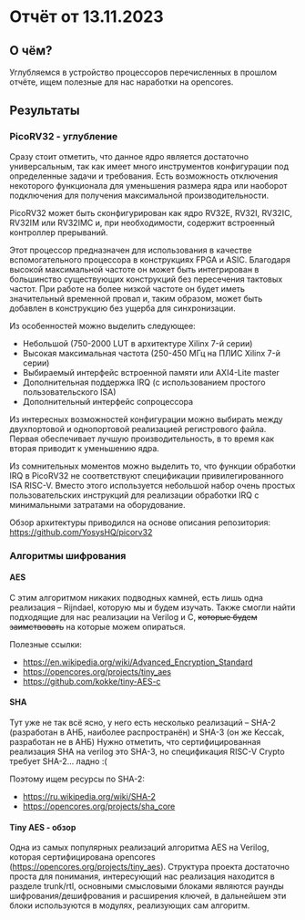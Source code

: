 # Отчёт от 13.11.2023


## О чём?

Углубляемся в устройство процессоров перечисленных в прошлом отчёте, ищем
полезные для нас наработки на opencores.


## Результаты

### PicoRV32 - углубление

Сразу стоит отметить, что данное ядро является достаточно универсальным, так
как имеет много инструментов конфигурации под определенные задачи и требования.
Есть возможность отключения некоторого функционала для уменьшения размера ядра
или наоборот подключения для получения максимальной производительности.

PicoRV32 может быть сконфигурирован как ядро RV32E, RV32I, RV32IC, RV32IM или
RV32IMC и, при необходимости, содержит встроенный контроллер прерываний.

Этот процессор предназначен для использования в качестве вспомогательного
процессора в конструкциях FPGA и ASIC. Благодаря высокой максимальной частоте
он может быть интегрирован в большинство существующих конструкций без
пересечения тактовых частот. При работе на более низкой частоте он будет иметь
значительный временной провал и, таким образом, может быть добавлен в
конструкцию без ущерба для синхронизации.

Из особенностей можно выделить следующее:

- Небольшой (750-2000 LUT в архитектуре Xilinx 7-й серии)
- Высокая максимальная частота (250-450 МГц на ПЛИС Xilinx 7-й серии)
- Выбираемый интерфейс встроенной памяти или AXI4-Lite master
- Дополнительная поддержка IRQ (с использованием простого пользовательского
  ISA)
- Дополнительный интерфейс сопроцессора

Из интересных возможностей конфигурации можно выбирать между двухпортовой и
однопортовой реализацией регистрового файла. Первая обеспечивает лучшую
производительность, в то время как вторая приводит к уменьшению ядра.

Из сомнительных моментов можно выделить то, что функции обработки IRQ в
PicoRV32 не соответствуют спецификации привилегированного ISA RISC-V. Вместо
этого используется небольшой набор очень простых пользовательских инструкций
для реализации обработки IRQ с минимальными затратами на оборудование.

Обзор архитектуры приводился на основе описания репозитория:
<https://github.com/YosysHQ/picorv32>


### Алгоритмы шифрования

#### AES

С этим алгоритмом никаких подводных камней, есть лишь одна реализация –
Rijndael, которую мы и будем изучать. Также смогли найти подходящие для нас
реализации на Verilog и С, ~~которые будем заимствовать~~ на которые можем
опираться.

Полезные ссылки:

- <https://en.wikipedia.org/wiki/Advanced_Encryption_Standard>
- <https://opencores.org/projects/tiny_aes>
- <https://github.com/kokke/tiny-AES-c>


#### SHA

Тут уже не так всё ясно, у него есть несколько реализаций – SHA-2 (разработан в
АНБ, наиболее распространён) и SHA-3 (он же Keccak, разработан не в АНБ) Нужно
отметить, что сертифицированная реализация SHA на verilog это SHA-3, но
спецификация RISC-V Crypto требует SHA-2… ладно :(

Поэтому ищем ресурсы по SHA-2:

- <https://ru.wikipedia.org/wiki/SHA-2>
- <https://opencores.org/projects/sha_core>


#### Tiny AES - обзор

Одна из самых популярных реализаций алгоритма AES на Verilog, которая
сертифицирована opencores (<https://opencores.org/projects/tiny_aes>).
Структура проекта достаточно проста для понимания, интересующий нас реализация
находится в разделе trunk/rtl, основными смысловыми блоками являются раунды
шифрования/дешифрования и расширения ключей, в дальнейшем эти блоки
используются в модулях, реализующих сам алгоритм.
